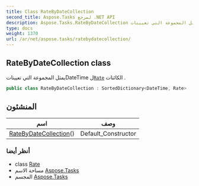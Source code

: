 ```yaml
---
title: Class RateByDateCollection
second_title: Aspose.Tasks لمرجع .NET API
description: Aspose.Tasks.RateByDateCollection فصل. يمثل المجموعة التي تعييناتDateTime لRate الكائنات .
type: docs
weight: 1370
url: /ar/net/aspose.tasks/ratebydatecollection/
---
```

## RateByDateCollection class

يمثل المجموعة التي تعييناتDateTime ل[`Rate`](../rate/) الكائنات .

```csharp
public class RateByDateCollection : SortedDictionary<DateTime, Rate>
```

## المنشئون

| اسم | وصف |
| --- | --- |
| [RateByDateCollection](ratebydatecollection/)() | Default_Constructor |

### أنظر أيضا

* class [Rate](../rate/)
* مساحة الاسم [Aspose.Tasks](../../aspose.tasks/)
* المجسم [Aspose.Tasks](../../)


